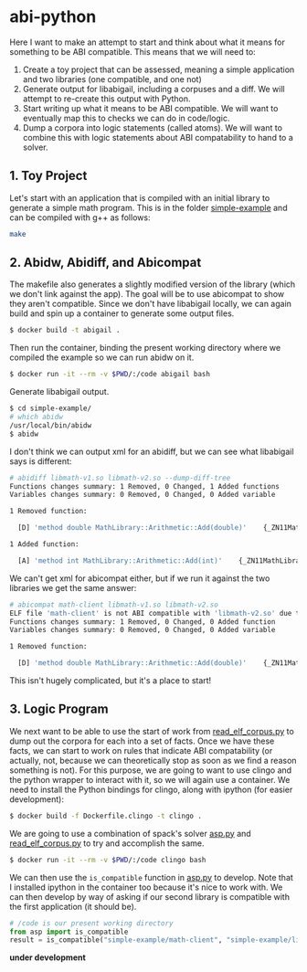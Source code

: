 # abi-python

Here I want to make an attempt to start and think about what it means for something to
be ABI compatible. This means that we will need to:

1. Create a toy project that can be assessed, meaning a simple application and two libraries (one compatible, and one not)
2. Generate output for libabigail, including a corpuses and a diff. We will attempt to re-create this output with Python. 
3. Start writing up what it means to be ABI compatible. We will want to eventually map this to checks we can do in code/logic.
4. Dump a corpora into logic statements (called atoms). We will want to combine this with logic statements about ABI compatability to hand to a solver.

## 1. Toy Project

Let's start with an application that is compiled with an initial library to generate
a simple math program. This is in the folder [simple-example](simple-example)
and can be compiled with g++ as follows:

```bash
make
```

## 2. Abidw, Abidiff, and Abicompat

The makefile also generates a slightly modified version of the library (which we don't
link against the app). The goal will be to use abicompat to show they aren't compatible.
Since we don't have libabigail locally, we can again build and spin up a container to generate
some output files.

```bash
$ docker build -t abigail .
```

Then run the container, binding the present working directory where we compiled
the example so we can run abidw on it.

```bash
$ docker run -it --rm -v $PWD/:/code abigail bash
```

Generate libabigail output.

```bash
$ cd simple-example/
# which abidw
/usr/local/bin/abidw
$ abidw 
```

I don't think we can output xml for an abidiff, but we can see what libabigail says is different:

```bash
# abidiff libmath-v1.so libmath-v2.so --dump-diff-tree
Functions changes summary: 1 Removed, 0 Changed, 1 Added functions
Variables changes summary: 0 Removed, 0 Changed, 0 Added variable

1 Removed function:

  [D] 'method double MathLibrary::Arithmetic::Add(double)'    {_ZN11MathLibrary10Arithmetic3AddEdd}

1 Added function:

  [A] 'method int MathLibrary::Arithmetic::Add(int)'    {_ZN11MathLibrary10Arithmetic3AddEii}
```

We can't get xml for abicompat either, but if we run it against the two libraries we get the
same answer:

```bash
# abicompat math-client libmath-v1.so libmath-v2.so 
ELF file 'math-client' is not ABI compatible with 'libmath-v2.so' due to differences with 'libmath-v1.so' below:
Functions changes summary: 1 Removed, 0 Changed, 0 Added function
Variables changes summary: 0 Removed, 0 Changed, 0 Added variable

1 Removed function:

  [D] 'method double MathLibrary::Arithmetic::Add(double)'    {_ZN11MathLibrary10Arithmetic3AddEdd}
```

This isn't hugely complicated, but it's a place to start!

## 3. Logic Program

We next want to be able to use the start of work from [read_elf_corpus.py](read_elf_corpus.py)
to dump out the corpora for each into a set of facts. Once we have these facts, we can start to work
on rules that indicate ABI compatability (or actually, not, because we can theoretically stop as soon as we find a reason
something is not). For this purpose, we are going to want to use clingo and the
python wrapper to interact with it, so we will again use a container. We need to install
the Python bindings for clingo, along with ipython (for easier development):

```bash
$ docker build -f Dockerfile.clingo -t clingo .
```

We are going to use a combination of spack's solver [asp.py](https://github.com/spack/spack/blob/develop/lib/spack/spack/solver/asp.py)
and [read_elf_corpus.py](read_elf_corpus.py) to try and accomplish the same.

```bash
$ docker run -it --rm -v $PWD/:/code clingo bash
```

We can then use the `is_compatible` function in [asp.py](asp.py) to develop.
Note that I installed ipython in the container too because it's nice to work with.
We can then develop by way of asking if our second library is compatible with the
first application (it should be).

```python
# /code is our present working directory
from asp import is_compatible
result = is_compatible("simple-example/math-client", "simple-example/libmath-v1.so")
```

**under development**
